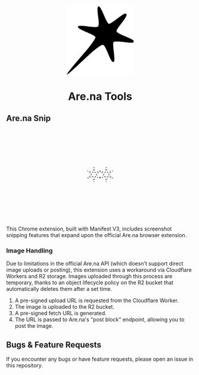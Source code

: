 <div align="center">
  <img src="img/logo.png" alt="Demo" width="180"/>
  <h1>Are.na Tools</h1>
</div>


## Are.na Snip

<div align="center">
  <img src="browser/snip/gif/demo.gif" alt="Demo" width="240"/>
</div>

This Chrome extension, built with Manifest V3, includes screenshot snipping features that expand upon the official Are.na browser extension.

### Image Handling

Due to limitations in the official Are.na API (which doesn't support direct image uploads or posting), this extension uses a workaround via Cloudflare Workers and R2 storage. Images uploaded through this process are temporary, thanks to an object lifecycle policy on the R2 bucket that automatically deletes them after a set time.

1. A pre-signed upload URL is requested from the Cloudflare Worker.
2. The image is uploaded to the R2 bucket.
3. A pre-signed fetch URL is generated.
4. The URL is passed to Are.na's "post block" endpoint, allowing you to post the image.

## Bugs & Feature Requests
If you encounter any bugs or have feature requests, please open an issue in this repository.
